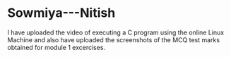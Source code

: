 # Sowmiya---Nitish
I have uploaded the video of executing a C program using the online Linux Machine and 
also have uploaded the screenshots of the MCQ test marks obtained for module 1 excercises.

